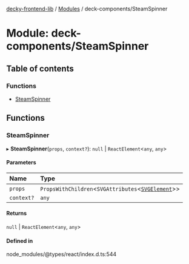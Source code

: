 [decky-frontend-lib](../README.md) / [Modules](../modules.md) / deck-components/SteamSpinner

# Module: deck-components/SteamSpinner

## Table of contents

### Functions

- [SteamSpinner](deck_components_SteamSpinner.md#steamspinner)

## Functions

### SteamSpinner

▸ **SteamSpinner**(`props`, `context?`): ``null`` \| `ReactElement`<`any`, `any`\>

#### Parameters

| Name | Type |
| :------ | :------ |
| `props` | `PropsWithChildren`<`SVGAttributes`<[`SVGElement`]( https://developer.mozilla.org/en-US/docs/Web/API/SVGElement )\>\> |
| `context?` | `any` |

#### Returns

``null`` \| `ReactElement`<`any`, `any`\>

#### Defined in

node_modules/@types/react/index.d.ts:544

